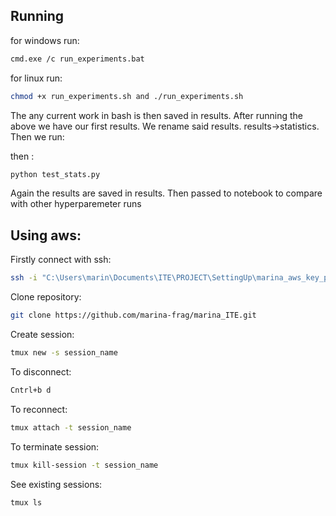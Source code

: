 ## Running

for windows run:
```bash
cmd.exe /c run_experiments.bat
```

for linux run:
```bash
chmod +x run_experiments.sh and ./run_experiments.sh
 ```
The any current work in bash is then saved in results. After running the above we have our first results.  We rename said results. results->statistics. Then we run:

then :
```bash
python test_stats.py
```
Again the results are saved in results. Then passed to notebook to compare with other hyperparemeter runs

## Using aws:

Firstly connect with ssh:
```bash
ssh -i "C:\Users\marin\Documents\ITE\PROJECT\SettingUp\marina_aws_key_pair.pem" ubuntu@ec2-13-60-22-71.eu-north-1.compute.amazonaws.com
```
Clone repository:
```bash
git clone https://github.com/marina-frag/marina_ITE.git
```
Create session:
```bash
tmux new -s session_name
```
To disconnect:
```bash
Cntrl+b d
```
To reconnect:
```bash
tmux attach -t session_name 
```
To terminate session:
```bash
tmux kill-session -t session_name 
```
See existing sessions:
```bash
tmux ls
```
